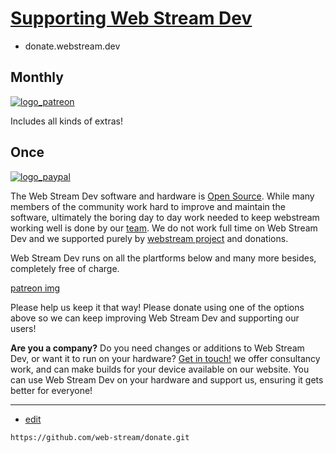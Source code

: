 # [Supporting Web Stream Dev](https://donate.webstream.dev)

+ donate.webstream.dev

## Monthly
 
[![logo_patreon](https://web-stream.github.io/donate/logo_patreon.png)](https://www.patreon.com/webstream)
 
Includes all kinds of extras!
 
## Once
 
[![logo_paypal](https://web-stream.github.io/donate/logo_paypal.png)](https://paypal.me/webstream)

 
The Web Stream Dev software and hardware is [Open Source](https://github.com/webstream). 
While many members of the community work hard to improve and maintain the software, 
ultimately the boring day to day work needed to keep webstream working well is done by our [team](https://team.webstream.dev). 
We do not work full time on Web Stream Dev and we supported purely by [webstream project](https://www.webstream.dev) and donations.

Web Stream Dev runs on all the plartforms below and many more besides, completely free of charge.

[patreon img](https://www.patreon.com/webstream)
 
 Please help us keep it that way! Please donate using one of the options above so we can keep improving Web Stream Dev and supporting our users!
 
 **Are you a company?** Do you need changes or additions to Web Stream Dev, or want it to run on your hardware?
 [Get in touch!](https://contact.webstream.dev/) we offer consultancy work, and can make builds for your device available on our website. 
 You can use Web Stream Dev on your hardware and support us, ensuring it gets better for everyone!


---
+ [edit](https://github.com/web-stream/donate/edit/main/README.md)

```
https://github.com/web-stream/donate.git
```
